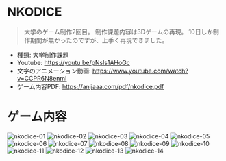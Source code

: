 # NKODICE
> 大学のゲーム制作2回目。
> 制作課題内容は3Dゲームの再現。
> 10日しか制作期間が無かったのですが、上手く再現できました。

- 種類: 大学制作課題
- Youtube: https://youtu.be/pNsls1AHoGc
- 文字のアニメーション動画: https://www.youtube.com/watch?v=CCPR6N8enmI
- ゲーム内容PDF: https://anijaaa.com/pdf/nkodice.pdf

# ゲーム内容
![nkodice-01](https://github.com/AnijaaaPan/NKODICE/assets/46297678/8faf9522-7576-4976-aba7-028cea6e3da6)
![nkodice-02](https://github.com/AnijaaaPan/NKODICE/assets/46297678/cd31ab71-6606-4590-896f-ea4d65030061)
![nkodice-03](https://github.com/AnijaaaPan/NKODICE/assets/46297678/66c4efdb-f184-496a-bd9e-7491409528dc)
![nkodice-04](https://github.com/AnijaaaPan/NKODICE/assets/46297678/615387c8-2380-4334-a896-23ae0921f7ca)
![nkodice-05](https://github.com/AnijaaaPan/NKODICE/assets/46297678/012f9572-1040-42d8-b32d-ce442c6018d8)
![nkodice-06](https://github.com/AnijaaaPan/NKODICE/assets/46297678/7c69edae-f254-441b-a0bb-553fd6a4c975)
![nkodice-07](https://github.com/AnijaaaPan/NKODICE/assets/46297678/5a58b502-bc3a-4c62-bd90-cef0ef1ba55d)
![nkodice-08](https://github.com/AnijaaaPan/NKODICE/assets/46297678/58711b32-a353-413a-af45-9497aacb825f)
![nkodice-09](https://github.com/AnijaaaPan/NKODICE/assets/46297678/bd1f479b-eece-4275-9ef0-cdc9da7b6d06)
![nkodice-10](https://github.com/AnijaaaPan/NKODICE/assets/46297678/7d5de06f-ef99-453e-b341-38e91e45d847)
![nkodice-11](https://github.com/AnijaaaPan/NKODICE/assets/46297678/a2a959ce-3cb7-4a72-a650-ca26a2827edc)
![nkodice-12](https://github.com/AnijaaaPan/NKODICE/assets/46297678/bd1727a0-2d51-4977-89ce-bae61e62f654)
![nkodice-13](https://github.com/AnijaaaPan/NKODICE/assets/46297678/91605e72-3fdd-44ea-a836-bd066dc18e92)
![nkodice-14](https://github.com/AnijaaaPan/NKODICE/assets/46297678/41ae0065-5c37-4dec-b40b-cd3793b29b2e)
